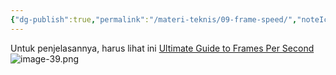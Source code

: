 ```yaml
---
{"dg-publish":true,"permalink":"/materi-teknis/09-frame-speed/","noteIcon":"","created":"2025-10-20T17:02:56.580+07:00","updated":"2025-10-18T14:28:48.000+07:00"}
---
```


Untuk penjelasannya, harus lihat ini [Ultimate Guide to Frames Per Second](https://youtu.be/7lUFluLOh-s?si=2iAw74xzqPvyrMax)
![image-39.png](/img/user/Materi%20Teknis/attachments/image-39.png)